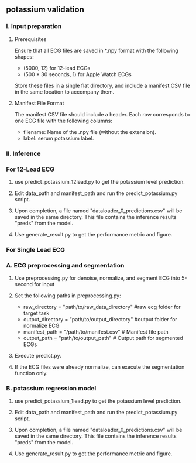## potassium validation


### I. Input preparation


1. Prerequisites

    Ensure that all ECG files are saved in *.npy format with the following shapes:
    - (5000, 12) for 12-lead ECGs
    - (500 * 30 seconds, 1) for Apple Watch ECGs
    
    Store these files in a single flat directory, and include a manifest CSV file in the same location to accompany 
    them.
    

2. Manifest File Format

    The manifest CSV file should include a header.
    Each row corresponds to one ECG file with the following columns:

    - filename: Name of the .npy file (without the extension).
    - label: serum potassium label.



### II. Inference


### For 12-Lead ECG

<!-- #region -->
1. use predict_potassium_12lead.py to get the potassium level prediction.


2. Edit data_path and manifest_path and run the predict_potassium.py script.


3. Upon completion, a file named "dataloader_0_predictions.csv" will be saved in the same directory. This file contains the inference results "preds" from the model.


4. Use generate_result.py to get the performance metric and figure.
<!-- #endregion -->

### For Single Lead ECG


### A. ECG preprocessing and segmentation

<!-- #region -->
1. Use preprocessing.py for denoise, normalize, and segment ECG into 5-second for input


2. Set the following paths in preprocessing.py:

    - raw_directory = "path/to/raw_data_directory"  #raw ecg folder for target task
    - output_directory = "path/to/output_directory" #output folder for normalize ECG
    - manifest_path = "/path/to/manifest.csv"  # Manifest file path
    - output_path = "path/to/output_path"  # Output path for segmented ECGs


3. Execute predict.py.


4. If the ECG files were already normalize, can execute the segmentation function only.
<!-- #endregion -->

### B. potassium regression model

<!-- #region -->
1. use predict_potassium_1lead.py to get the potassium level prediction.


2. Edit data_path and manifest_path and run the predict_potassium.py script.


3. Upon completion, a file named "dataloader_0_predictions.csv" will be saved in the same directory. This file contains the inference results "preds" from the model.


4. Use generate_result.py to get the performance metric and figure.
<!-- #endregion -->

```python

```
